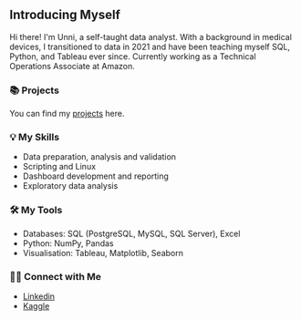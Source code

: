 ## Introducing Myself 

Hi there! I'm Unni, a self-taught data analyst. With a background in medical devices, I transitioned to data in 2021 and have been teaching myself SQL, Python, and Tableau ever since. Currently working as a Technical Operations Associate at Amazon.

### 📚 Projects
You can find my [projects](https://github.com/katiehuangx/Portfolio-Guide/blob/main/README.md) here.

### 💡 My Skills
- Data preparation, analysis and validation
- Scripting and Linux
- Dashboard development and reporting
- Exploratory data analysis

### 🛠️ My Tools
- Databases: SQL (PostgreSQL, MySQL, SQL Server), Excel
- Python: NumPy, Pandas
- Visualisation: Tableau, Matplotlib, Seaborn

### 🙌🏻 Connect with Me
- [Linkedin]()
- [Kaggle]()
